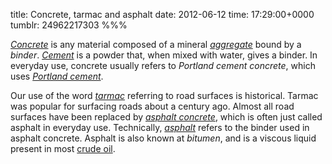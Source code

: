 title: Concrete, tarmac and asphalt
date: 2012-06-12
time: 17:29:00+0000
tumblr: 24962217303
%%%

*[Concrete][]* is any material composed of a mineral *[aggregate][]* bound by a *binder*. *[Cement][]* is a powder that, when mixed with water, gives a binder. In everyday use, concrete usually refers to *Portland cement concrete*, which uses *[Portland cement][]*.

Our use of the word *[tarmac][]* referring to road surfaces is historical. Tarmac was popular for surfacing roads about a century ago. Almost all road surfaces have been replaced by *[asphalt concrete][]*, which is often just called asphalt in everyday use. Technically, *[asphalt][]* refers to the binder used in asphalt concrete. Asphalt is also known at *bitumen*, and is a viscous liquid present in most [crude oil][].

[Concrete]: http://en.wikipedia.org/wiki/Concrete
[aggregate]: http://en.wikipedia.org/wiki/Construction_aggregate
[Cement]: http://en.wikipedia.org/wiki/Cement
[Portland cement]: http://en.wikipedia.org/wiki/Portland_cement
[tarmac]: http://en.wikipedia.org/wiki/Tarmac
[asphalt concrete]: http://en.wikipedia.org/wiki/Asphalt_concrete
[asphalt]: http://en.wikipedia.org/wiki/Asphalt
[crude oil]: http://en.wikipedia.org/wiki/Petroleum
